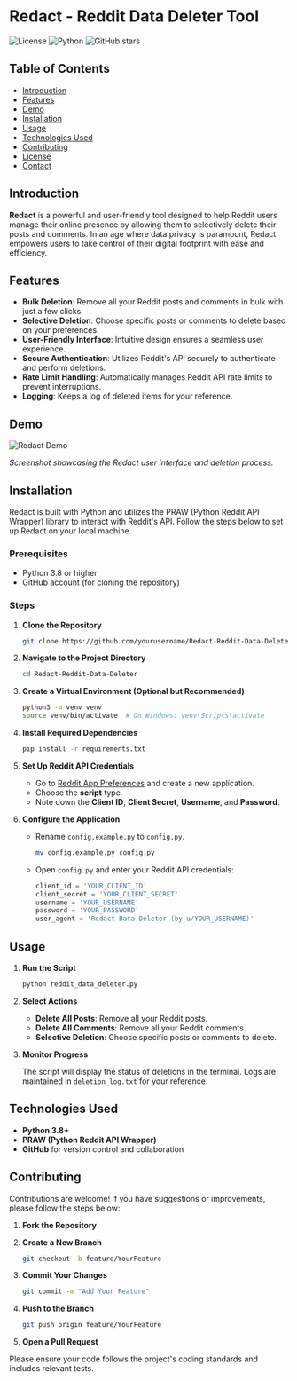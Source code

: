 
# Redact - Reddit Data Deleter Tool

![License](https://img.shields.io/badge/license-MIT-blue.svg)
![Python](https://img.shields.io/badge/python-3.8%2B-blue.svg)
![GitHub stars](https://img.shields.io/github/stars/yourusername/Redact-Reddit-Data-Deleter?style=social)

## Table of Contents

- [Introduction](#introduction)
- [Features](#features)
- [Demo](#demo)
- [Installation](#installation)
- [Usage](#usage)
- [Technologies Used](#technologies-used)
- [Contributing](#contributing)
- [License](#license)
- [Contact](#contact)

## Introduction

**Redact** is a powerful and user-friendly tool designed to help Reddit users manage their online presence by allowing them to selectively delete their posts and comments. In an age where data privacy is paramount, Redact empowers users to take control of their digital footprint with ease and efficiency.

## Features

- **Bulk Deletion**: Remove all your Reddit posts and comments in bulk with just a few clicks.
- **Selective Deletion**: Choose specific posts or comments to delete based on your preferences.
- **User-Friendly Interface**: Intuitive design ensures a seamless user experience.
- **Secure Authentication**: Utilizes Reddit's API securely to authenticate and perform deletions.
- **Rate Limit Handling**: Automatically manages Reddit API rate limits to prevent interruptions.
- **Logging**: Keeps a log of deleted items for your reference.

## Demo

![Redact Demo](screenshots/demo.png)

*Screenshot showcasing the Redact user interface and deletion process.*

## Installation

Redact is built with Python and utilizes the PRAW (Python Reddit API Wrapper) library to interact with Reddit's API. Follow the steps below to set up Redact on your local machine.

### Prerequisites

- Python 3.8 or higher
- GitHub account (for cloning the repository)

### Steps

1. **Clone the Repository**

   ```bash
   git clone https://github.com/yourusername/Redact-Reddit-Data-Deleter.git
   ```

2. **Navigate to the Project Directory**

   ```bash
   cd Redact-Reddit-Data-Deleter
   ```

3. **Create a Virtual Environment (Optional but Recommended)**

   ```bash
   python3 -m venv venv
   source venv/bin/activate  # On Windows: venv\Scripts\activate
   ```

4. **Install Required Dependencies**

   ```bash
   pip install -r requirements.txt
   ```

5. **Set Up Reddit API Credentials**

   - Go to [Reddit App Preferences](https://www.reddit.com/prefs/apps) and create a new application.
   - Choose the **script** type.
   - Note down the **Client ID**, **Client Secret**, **Username**, and **Password**.

6. **Configure the Application**

   - Rename `config.example.py` to `config.py`.

     ```bash
     mv config.example.py config.py
     ```

   - Open `config.py` and enter your Reddit API credentials:

     ```python
     client_id = 'YOUR_CLIENT_ID'
     client_secret = 'YOUR_CLIENT_SECRET'
     username = 'YOUR_USERNAME'
     password = 'YOUR_PASSWORD'
     user_agent = 'Redact Data Deleter (by u/YOUR_USERNAME)'
     ```

## Usage

1. **Run the Script**

   ```bash
   python reddit_data_deleter.py
   ```

2. **Select Actions**

   - **Delete All Posts**: Remove all your Reddit posts.
   - **Delete All Comments**: Remove all your Reddit comments.
   - **Selective Deletion**: Choose specific posts or comments to delete.

3. **Monitor Progress**

   The script will display the status of deletions in the terminal. Logs are maintained in `deletion_log.txt` for your reference.

## Technologies Used

- **Python 3.8+**
- **PRAW (Python Reddit API Wrapper)**
- **GitHub** for version control and collaboration

## Contributing

Contributions are welcome! If you have suggestions or improvements, please follow the steps below:

1. **Fork the Repository**

2. **Create a New Branch**

   ```bash
   git checkout -b feature/YourFeature
   ```

3. **Commit Your Changes**

   ```bash
   git commit -m "Add Your Feature"
   ```

4. **Push to the Branch**

   ```bash
   git push origin feature/YourFeature
   ```

5. **Open a Pull Request**

Please ensure your code follows the project's coding standards and includes relevant tests.


